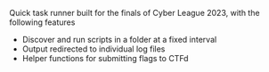 Quick task runner built for the finals of Cyber League 2023, with the following features

- Discover and run scripts in a folder at a fixed interval
- Output redirected to individual log files
- Helper functions for submitting flags to CTFd
